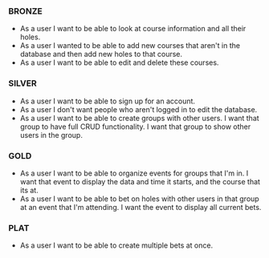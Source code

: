 
### BRONZE
* As a user I want to be able to look at course information and all their holes.
* As a user I wanted to be able to add new courses that aren't in the database and then add new holes to that course.
* As a user I want to be able to edit and delete these courses.

### SILVER
* As a user I want to be able to sign up for an account.
* As a user I don't want people who aren't logged in to edit the database.
* As a user I want to be able to create groups with other users. I want that group to have full CRUD functionality. I want that group to show other users in the group.

### GOLD
* As a user I want to be able to organize events for groups that I'm in. I want that event to display the data and time it starts, and the course that its at.
* As a user I want to be able to bet on holes with other users in that group at an event that I'm attending. I want the event to display all current bets.

### PLAT
* As a user I want to be able to create multiple bets at once.

